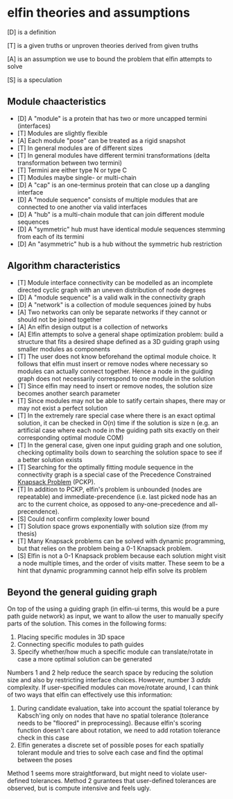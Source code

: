 # elfin theories and assumptions

[D] is a definition

[T] is a given truths or unproven theories derived from given truths

[A] is an assumption we use to bound the problem that elfin attempts to solve

[S] is a speculation

## Module chaacteristics
 - [D] A "module" is a protein that has two or more uncapped termini (interfaces)
 - [T] Modules are slightly flexible
 - [A] Each module "pose" can be treated as a rigid snapshot
 - [T] In general modules are of different sizes
 - [T] In general modules have different termini transformations (delta transformation between two termini)
 - [T] Termini are either type N or type C
 - [T] Modules maybe single- or multi-chain
 - [D] A "cap" is an one-terminus protein that can close up a dangling interface
 - [D] A "module sequence" consists of multiple modules that are connected to one another via valid interfaces
 - [D] A "hub" is a multi-chain module that can join different module sequences
 - [D] A "symmetric" hub must have identical module sequences stemming from each of its termini
 - [D] An "asymmetric" hub is a hub without the symmetric hub restriction


## Algorithm characteristics
 - [T] Module interface connectivity can be modelled as an incomplete directed cyclic graph with an uneven distribution of node degrees
 - [D] A "module sequence" is a valid walk in the connectivity graph
 - [D] A "network" is a collection of module sequences joined by hubs
 - [A] Two networks can only be separate networks if they cannot or should not be joined together
 - [A] An elfin design output is a collection of networks
 - [A] Elfin attempts to solve a general shape optimization problem: build a structure that fits a desired shape defined as a 3D guiding graph using smaller modules as components
 - [T] The user does not know beforehand the optimal module choice. It follows that elfin must insert or remove nodes where necessary so modules can actually connect together. Hence a node in the guiding graph does not necessarily correspond to one module in the solution
 - [T] Since elfin may need to insert or remove nodes, the solution size becomes another search parameter
 - [T] Since modules may not be able to satify certain shapes, there may or may not exist a perfect solution
 - [T] In the extremely rare special case where there is an exact optimal solution, it can be checked in O(n) time if the solution is size n (e.g. an artificial case where each node in the guiding path sits exactly on their corresponding optimal module COM) 
 - [T] In the general case, given one input guiding graph and one solution, checking optimality boils down to searching the solution space to see if a better solution exists
 - [T] Searching for the optimally fitting module sequence in the connectivity graph is a special case of the Precedence Constrained [Knapsack Problem](https://en.wikipedia.org/wiki/Knapsack_problem) (PCKP).
 - [T] In addition to PCKP, elfin's problem is unbounded (nodes are repeatable) and immediate-precendence (i.e. last picked node has an arc to the current choice, as opposed to any-one-precedence and all-precendence).
 - [S] Could not confirm complexity lower bound 
 - [T] Solution space grows exponentially with solution size (from my thesis)
 - [T] Many Knapsack problems can be solved with dynamic programming, but that relies on the problem being a 0-1 Knapsack problem. 
 - [S] Elfin is not a 0-1 Knapsack problem because each solution might visit a node multiple times, and the order of visits matter. These seem to be a hint that dynamic programming cannot help elfin solve its problem

## Beyond the general guiding graph
On top of the using a guiding graph (in elfin-ui terms, this would be a pure path guide network) as input, we want to allow the user to manually specify parts of the solution. This comes in the following forms:
 1. Placing specific modules in 3D space
 2. Connecting specific modules to path guides
 3. Specify whether/how much a specific module can translate/rotate in case a more optimal solution can be generated

Numbers 1 and 2 help reduce the search space by reducing the solution size and also by restricting interface choices. However, number 3 <em>adds</em> complexity. If user-specified modules can move/rotate around, I can think of two ways that elfin can effectively use this information:
 1. During candidate evaluation, take into account the spatial tolerance by Kabsch'ing only on nodes that have no spatial tolerance (tolerance needs to be "floored" in preprocessing). Because elfin's scoring function doesn't care about rotation, we need to add rotation tolerance check in this case
 2. Elfin generates a discrete set of possible poses for each spatially tolerant module and tries to solve each case and find the optimal between the poses

 Method 1 seems more straightforward, but might need to violate user-defined tolerances. Method 2 gurantees that user-defined tolerances are observed, but is compute intensive and feels ugly.
